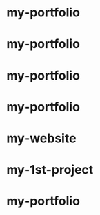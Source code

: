 # my-portfolio
# my-portfolio
# my-portfolio
# my-portfolio
# my-website
# my-1st-project
# my-portfolio
